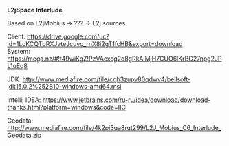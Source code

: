 **L2jSpace Interlude**

Based on L2jMobius -> ??? -> L2j sources.

Client: https://drive.google.com/uc?id=1LcKCQTbRXJvteJcuvc_rnX8i2gT1fcHB&export=download <br>
System: https://mega.nz/#!t49wiKgZ!PzVAcxcg2o8gRkAiMjH7CUO6lKrBG27npg2JPL1uEq8

JDK: http://www.mediafire.com/file/cgh3zupv80qdwv4/bellsoft-jdk15.0.2%252B10-windows-amd64.msi

Intellij IDEA: https://www.jetbrains.com/ru-ru/idea/download/download-thanks.html?platform=windows&code=IIC <br>

Geodata: http://www.mediafire.com/file/4k2pi3qa8rqt299/L2J_Mobius_C6_Interlude_Geodata.zip
